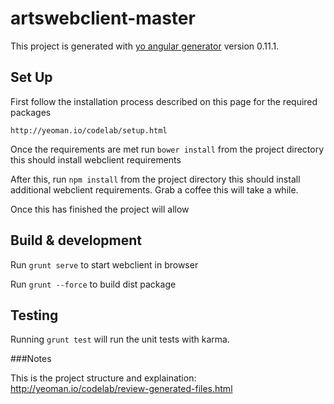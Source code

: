 # artswebclient-master

This project is generated with [yo angular generator](https://github.com/yeoman/generator-angular)
version 0.11.1.

## Set Up
	
First follow the installation process described on this page for the required packages

	http://yeoman.io/codelab/setup.html

Once the requirements are met run `bower install` from the project directory
this should install webclient requirements

After this, run `npm install` from the project directory
this should install additional webclient requirements. Grab a coffee this will take a while.

Once this has finished the project will allow

## Build & development

Run `grunt serve` to start webclient in browser
	
Run `grunt --force` to build dist package
	

## Testing

Running `grunt test` will run the unit tests with karma.

###Notes

This is the project structure and explaination:
http://yeoman.io/codelab/review-generated-files.html
